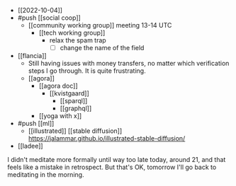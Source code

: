 - [[2022-10-04]]
- #push [[social coop]]
  - [[community working group]] meeting 13-14 UTC
    - [[tech working group]]
      - relax the spam trap
        - [ ] change the name of the field
- [[flancia]]
  - Still having issues with money transfers, no matter which verification steps I go through. It is quite frustrating.
  - [[agora]]
    - [[agora doc]]
      - [[kvistgaard]]
        - [[sparql]]
        - [[graphql]]
    - [[yoga with x]]
- #push [[ml]]
  - [[illustrated]] [[stable diffusion]] https://jalammar.github.io/illustrated-stable-diffusion/
- [[ladee]]

I didn't meditate more formally until way too late today, around 21, and that feels like a mistake in retrospect. But that's OK, tomorrow I'll go back to meditating in the morning.
